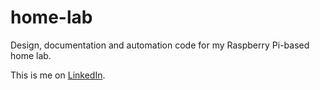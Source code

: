 # home-lab

Design, documentation and automation code for my Raspberry Pi-based home lab.

This is me on [LinkedIn](https://www.linkedin.com/in/buildthethingright/).
